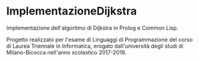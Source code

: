 # ImplementazioneDijkstra
Implementazione dell'algoritmo di Dijkstra in Prolog e Common Lisp.

Progetto realizzato per l'esame di Linguaggi di Programmazione del corso di Laurea Triennale in Informatica, erogato dall'università degli studi di Milano-Bicocca nell'anno scolastico 2017-2018.
